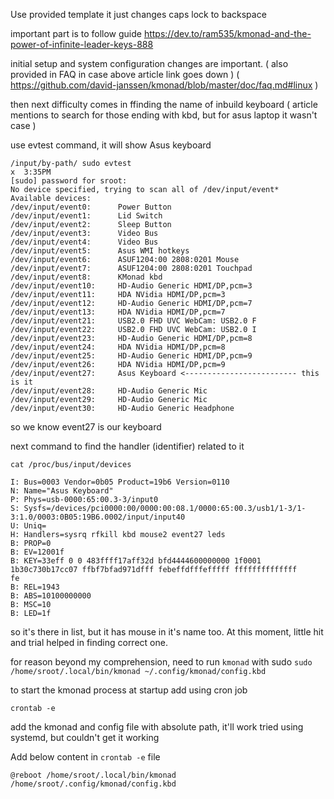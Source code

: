 Use provided template
it just changes caps lock to backspace


important part is to follow guide
https://dev.to/ram535/kmonad-and-the-power-of-infinite-leader-keys-888

initial setup and system configuration changes are important.
( also provided in FAQ in case above article link goes down )
( https://github.com/david-janssen/kmonad/blob/master/doc/faq.md#linux )


then next difficulty comes in ffinding the name of inbuild keyboard
( article mentions to search for those ending with kbd,  but for asus
 laptop it wasn't  case )
 
use evtest command, it will show Asus keyboard
```
/input/by-path/ sudo evtest                                                                              x  3:35PM
[sudo] password for sroot:
No device specified, trying to scan all of /dev/input/event*
Available devices:
/dev/input/event0:      Power Button
/dev/input/event1:      Lid Switch
/dev/input/event2:      Sleep Button
/dev/input/event3:      Video Bus
/dev/input/event4:      Video Bus
/dev/input/event5:      Asus WMI hotkeys
/dev/input/event6:      ASUF1204:00 2808:0201 Mouse
/dev/input/event7:      ASUF1204:00 2808:0201 Touchpad
/dev/input/event8:      KMonad kbd
/dev/input/event10:     HD-Audio Generic HDMI/DP,pcm=3
/dev/input/event11:     HDA NVidia HDMI/DP,pcm=3
/dev/input/event12:     HD-Audio Generic HDMI/DP,pcm=7
/dev/input/event13:     HDA NVidia HDMI/DP,pcm=7
/dev/input/event21:     USB2.0 FHD UVC WebCam: USB2.0 F
/dev/input/event22:     USB2.0 FHD UVC WebCam: USB2.0 I
/dev/input/event23:     HD-Audio Generic HDMI/DP,pcm=8
/dev/input/event24:     HDA NVidia HDMI/DP,pcm=8
/dev/input/event25:     HD-Audio Generic HDMI/DP,pcm=9
/dev/input/event26:     HDA NVidia HDMI/DP,pcm=9
/dev/input/event27:     Asus Keyboard <------------------------- this is it
/dev/input/event28:     HD-Audio Generic Mic
/dev/input/event29:     HD-Audio Generic Mic
/dev/input/event30:     HD-Audio Generic Headphone
```

so we know event27 is our keyboard


next command to find the handler (identifier) related to it

```
cat /proc/bus/input/devices
```


```
I: Bus=0003 Vendor=0b05 Product=19b6 Version=0110
N: Name="Asus Keyboard"
P: Phys=usb-0000:65:00.3-3/input0
S: Sysfs=/devices/pci0000:00/0000:00:08.1/0000:65:00.3/usb1/1-3/1-3:1.0/0003:0B05:19B6.0002/input/input40
U: Uniq=
H: Handlers=sysrq rfkill kbd mouse2 event27 leds
B: PROP=0
B: EV=12001f
B: KEY=33eff 0 0 483ffff17aff32d bfd4444600000000 1f0001 1b30c730b17cc07 ffbf7bfad971dfff febeffdfffefffff ffffffffffffff
fe
B: REL=1943
B: ABS=10100000000
B: MSC=10
B: LED=1f
```

so it's there in list, but it has mouse in it's name too.
At this moment, little hit and trial helped in finding correct one.


for reason beyond my comprehension, need to run `kmonad` with sudo
`sudo /home/sroot/.local/bin/kmonad ~/.config/kmonad/config.kbd`


to start the kmonad process at startup add using cron job

`crontab -e`

add the kmonad and config file with absolute path, it'll work
tried using systemd,  but couldn't get it working

Add below content in `crontab -e` file
```
@reboot /home/sroot/.local/bin/kmonad  /home/sroot/.config/kmonad/config.kbd
```
